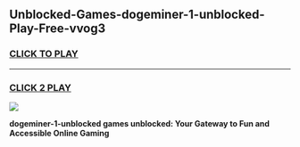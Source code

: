 
## Unblocked-Games-dogeminer-1-unblocked-Play-Free-vvog3
<h3>
<a href="https://premium76.site?title=dogeminer-1-unblocked&ref=10A">CLICK TO PLAY</a></h3>
<hr>

<h3>
<a href="https://premium76.site?title=dogeminer-1-unblocked&ref=10A">CLICK 2 PLAY</a>
  
</h3>

<a href="https://premium76.site?title=dogeminer-1-unblocked&ref=10A"><img src="https://clearcache.store/games.png"></a>


**dogeminer-1-unblocked games unblocked: Your Gateway to Fun and Accessible Online Gaming**
